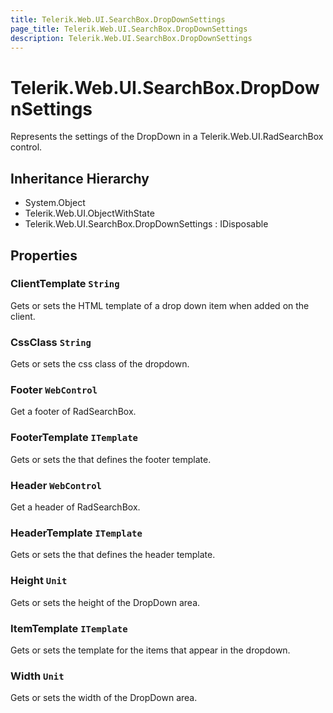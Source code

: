 ```yaml
---
title: Telerik.Web.UI.SearchBox.DropDownSettings
page_title: Telerik.Web.UI.SearchBox.DropDownSettings
description: Telerik.Web.UI.SearchBox.DropDownSettings
---
```


# Telerik.Web.UI.SearchBox.DropDownSettings

Represents the settings of the DropDown in a Telerik.Web.UI.RadSearchBox control.

## Inheritance Hierarchy

* System.Object
* Telerik.Web.UI.ObjectWithState
* Telerik.Web.UI.SearchBox.DropDownSettings : IDisposable

## Properties

###  ClientTemplate `String`

Gets or sets the HTML template of a drop down item
            when added on the client.

###  CssClass `String`

Gets or sets the css class of the dropdown.

###  Footer `WebControl`

Get a footer of
            RadSearchBox.

###  FooterTemplate `ITemplate`

Gets or sets the  that defines the  footer template.

###  Header `WebControl`

Get a header of
            RadSearchBox.

###  HeaderTemplate `ITemplate`

Gets or sets the  that defines the  header template.

###  Height `Unit`

Gets or sets the height of the DropDown area.

###  ItemTemplate `ITemplate`

Gets or sets the template for the items that appear in the dropdown.

###  Width `Unit`

Gets or sets the width of the DropDown area.

